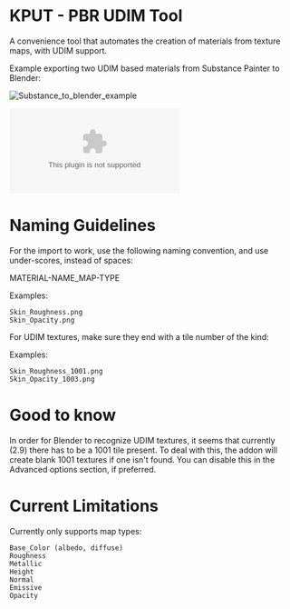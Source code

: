 # KPUT - PBR UDIM Tool

A convenience tool that automates the creation of materials from texture maps, with UDIM support.

Example exporting two UDIM based materials from Substance Painter to Blender:

![Substance_to_blender_example](http://marcus.krupa.se/blender/addons/kput/instructional/kput_substance_import_a01.gif)

![Dowload zip](https://www.dropbox.com/s/kavyr8ez0e89zl8/kput_pbr_udim_tool.zip?dl=1)

# Naming Guidelines

For the import to work, use the following naming convention, and use under-scores, instead of spaces:

MATERIAL-NAME_MAP-TYPE

  Examples:
  
    Skin_Roughness.png
    Skin_Opacity.png
    
For UDIM textures, make sure they end with a tile number of the kind:

  Examples:
  
    Skin_Roughness_1001.png
    Skin_Opacity_1003.png

# Good to know

In order for Blender to recognize UDIM textures, it seems that currently (2.9) there has to be a 1001 tile present. To deal with this, the addon will create blank 1001 textures if one isn't found. You can disable this in the Advanced options section, if preferred.

# Current Limitations

Currently only supports map types:

    Base_Color (albedo, diffuse)
    Roughness
    Metallic
    Height
    Normal
    Emissive
    Opacity

